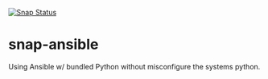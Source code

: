 [![Snap Status](https://build.snapcraft.io/badge/jkroepke/snap-ansible.svg)](https://build.snapcraft.io/user/jkroepke/snap-ansible)

# snap-ansible

Using Ansible w/ bundled Python without misconfigure the systems python.